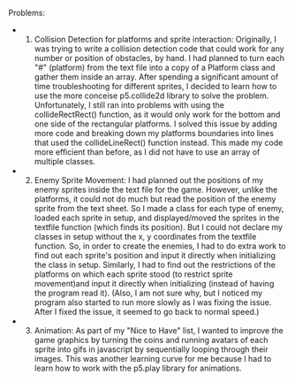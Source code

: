 Problems:
- 1) Collision Detection for platforms and sprite interaction:
    Originally, I was trying to write a collision detection code that could work for any number or position of obstacles, by hand. I had planned to turn each "#" (platform) from the text file into a copy of a Platform class and gather them inside an array. After spending a significant amount of time troubleshooting for different sprites, I decided to learn how to use the more conceise p5.collide2d library to solve the problem. Unfortunately, I still ran into problems with using the collideRectRect() function, as it would only work for the bottom and one side of the rectangular platforms. I solved this issue by adding more code and breaking down my platforms boundaries into lines that used the collideLineRect() function instead. This made my code more efficient than before, as I did not have to use an array of multiple classes.


- 2) Enemy Sprite Movement:
    I had planned out the positions of my enemy sprites inside the text file for the game. However, unlike the platforms, it could not do much but read the position of the enemy sprite from the text sheet. So I made a class for each type of enemy, loaded each sprite in setup, and displayed/moved the sprites in the textfile function (which finds its position). But I could not declare my classes in setup without the x, y coordinates from the textfile function. So, in order to create the enemies, I had to do extra work to find out each sprite's position and input it directly when initializing the class in setup. Similarly, I had to find out the restrictions of the platforms on which each sprite stood (to restrict sprite movement)and input it directly when initializing (instead of having the program read it).
    (Also, I am not sure why, but I noticed my program also started to run more slowly as I was fixing the issue. After I fixed the issue, it seemed to go back to normal speed.) 
    

- 3) Animation:
    As part of my "Nice to Have" list, I wanted to improve the game graphics by turning the coins and running avatars of each sprite into gifs in javascript by sequentially looping through their images. This was another learning curve for me because I had to learn how to work with the p5.play library for animations.  